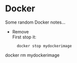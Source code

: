 
# Docker

Some random Docker notes...

* Remove  
First stop it:  

        docker stop mydockerimage


docker rm mydockerimage
